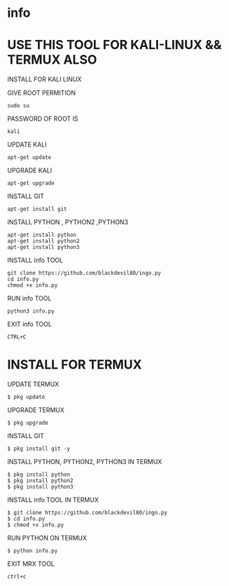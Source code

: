 # info



# USE THIS TOOL FOR KALI-LINUX && TERMUX ALSO


INSTALL FOR KALI LINUX

GIVE ROOT PERMITION

    sudo su
    
PASSWORD OF ROOT IS 
    
    kali
    
UPDATE KALI

    apt-get update 
    
UPGRADE KALI

    apt-get upgrade 
   
INSTALL GIT

    apt-get install git
    
INSTALL PYTHON , PYTHON2 ,PYTHON3

    apt-get install python
    apt-get install python2
    apt-get install python3
    
INSTALL info TOOL

    git clone https://github.com/blackdevil80/ingo.py
    cd info.py
    chmod +x info.py
    
RUN info TOOL
    
    python3 info.py 
    
EXIT info TOOL

    CTRL+C


# INSTALL FOR TERMUX

UPDATE TERMUX
    
    $ pkg update
    
UPGRADE TERMUX
    
    $ pkg upgrade
    
INSTALL GIT
    
    $ pkg install git -y
    
INSTALL PYTHON, PYTHON2, PYTHON3 IN TERMUX
    
    $ pkg install python
    $ pkg install python2
    $ pkg install python3
 
INSTALL info TOOL IN TERMUX
 
    $ git clone https://github.com/blackdevil80/ingo.py
    $ cd info.py
    $ chmod +x info.py
    
RUN PYTHON ON TERMUX
    
    $ python info.py

EXIT MRX TOOL

    ctrl+c
